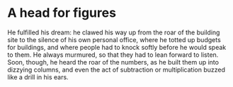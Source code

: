 A head for figures
==================He fulfilled his dream: he clawed his way up from the roar of the building site to the silence of his own personal office, where he totted up budgets for buildings, and where people had to knock softly before he would speak to them. He always murmured, so that they had to lean forward to listen. Soon, though, he heard the roar of the numbers, as he built them up into dizzying columns, and even the act of subtraction or multiplication buzzed like a drill in his ears.